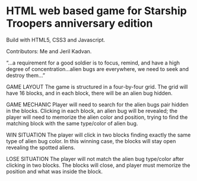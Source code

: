 # HTML web based game for Starship Troopers anniversary edition

Build with HTML5, CSS3 and Javascript.

Contributors: Me and Jeril Kadvan.

“…a requirement for a good soldier is to focus, remind, and have a high degree of concentration…alien bugs are everywhere, we need to seek and destroy them…”


GAME LAYOUT
The game is structured in a four-by-four grid.  The grid will have 16 blocks, and in each block, there will be an alien bug hidden.

GAME MECHANIC
Player will need to search for the alien bugs pair hidden in the blocks.  Clicking in each block, an alien bug will be revealed; the player will need to memorize the alien color and position, trying to find the matching block with the same type/color of alien bug.  

WIN SITUATION
The player will click in two blocks finding exactly the same type of alien bug color.  In this winning case, the blocks will stay open revealing the spotted aliens.

LOSE SITUATION
The player will not match the alien bug type/color after clicking in two blocks.  The blocks will close, and player must memorize the position and what was inside the block.


















